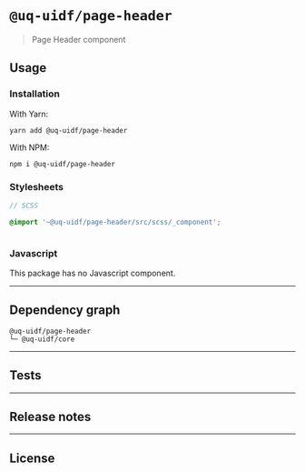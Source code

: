 # `@uq-uidf/page-header`

> Page Header component

## Usage

### Installation

With Yarn:
```shell
yarn add @uq-uidf/page-header
```

With NPM:
```shell
npm i @uq-uidf/page-header
```

### Stylesheets

```scss
// SCSS

@import '~@uq-uidf/page-header/src/scss/_component';
```

```css

```

### Javascript

This package has no Javascript component.

---

## Dependency graph

```shell
@uq-uidf/page-header
└─ @uq-uidf/core
```

---

## Tests

---

## Release notes

---

## License
